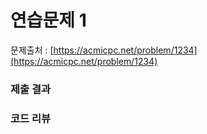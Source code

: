 # 연습문제 1

문제출처 : [https://acmicpc.net/problem/1234](https://acmicpc.net/problem/1234)

### 제출 결과

### 코드 리뷰



